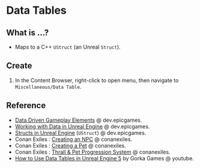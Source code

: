 # Data Tables

## What is ...?

- Maps to a C++ `UStruct` (an Unreal `Struct`).

## Create

1. In the Content Browser, right-click to open menu, then navigate to `Miscellaneous/Data Table`.

## Reference

- [Data Driven Gameplay Elements](https://dev.epicgames.com/documentation/en-us/unreal-engine/data-driven-gameplay-elements-in-unreal-engine) @ dev.epicgames.
- [Working with Data in Unreal Engine](https://dev.epicgames.com/community/learning/tutorials/Gp9j/working-with-data-in-unreal-engine-data-tables-data-assets-uproperty-specifiers-and-more) @ dev.epicgames.
- [Structs in Unreal Engine](https://dev.epicgames.com/documentation/en-us/unreal-engine/structs-in-unreal-engine) (`UStruct`) @ dev.epicgames.
- Conan Exiles : [Creating an NPC](https://www.conanexiles.com/wp-content/wiki/2689794966.html) @ conanexiles.
- Conan Exiles : [Creating a Pet](https://www.conanexiles.com/wp-content/wiki/2685371007.html) @ conanexiles.
- Conan Exiles : [Thrall & Pet Progression System](https://www.conanexiles.com/wp-content/wiki/2685665771.html) @ conanexiles.
- [How to Use Data Tables in Unreal Engine 5](https://www.youtube.com/watch?v=aZdztLTG3OQ) by Gorka Games @ youtube.
